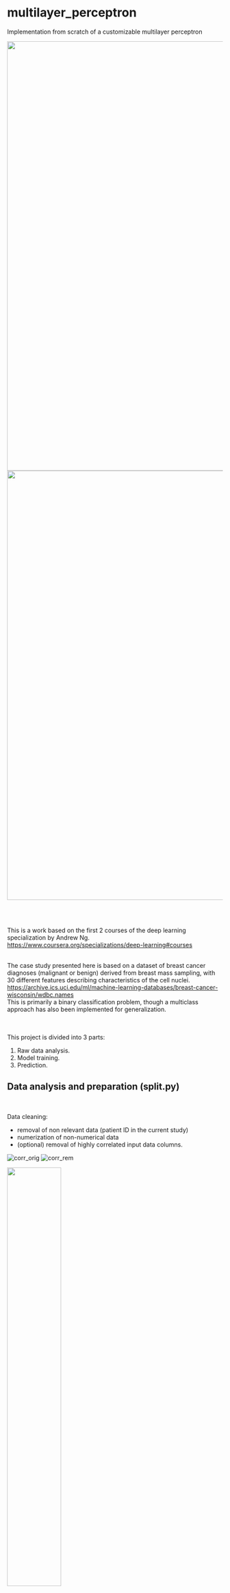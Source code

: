 # multilayer_perceptron
Implementation from scratch of a customizable multilayer perceptron

<img src="https://github.com/user-attachments/assets/1d51224a-bfba-4c43-944e-ffe02a65607f" width="1000">

<img src="https://github.com/user-attachments/assets/fef334da-4ab0-4ff3-8cac-82021430f463" width="1000">

<br /><br />

This is a work based on the first 2 courses of the deep learning specialization by Andrew Ng.<br>
https://www.coursera.org/specializations/deep-learning#courses
<br /><br />

The case study presented here is based on a dataset of breast cancer diagnoses (malignant or benign) derived from breast mass sampling, with 30 different features describing characteristics of the cell nuclei.<br>
https://archive.ics.uci.edu/ml/machine-learning-databases/breast-cancer-wisconsin/wdbc.names
<br>
This is primarily a binary classification problem, though a multiclass approach has also been implemented for generalization.<br>
<br /><br />

This project is divided into 3 parts:<br>
1. Raw data analysis.<br>
2. Model training.<br>
3. Prediction.<br>

## Data analysis and preparation (split.py)
<br />

Data cleaning:
- removal of non relevant data (patient ID in the current study)
- numerization of non-numerical data
- (optional) removal of highly correlated input data columns.

![corr_orig](https://github.com/user-attachments/assets/9a4062c5-953e-48ce-a40a-00279926d164)
![corr_rem](https://github.com/user-attachments/assets/25c1838b-450d-4be9-990f-ae3c640ee52f)

<img src="https://github.com/user-attachments/assets/9a4062c5-953e-48ce-a40a-00279926d164" width="50%"> <img src="https://github.com/user-attachments/assets/25c1838b-450d-4be9-990f-ae3c640ee52f" width="50%">

Prepared data was then split into 3 datasets: training, validation and test.

## Training (train.py)
<br />
After normalization of the datasets based on min-max or standard normalization of the training dataset, model training was done on the training dataset to evaluate model weights which are consecutively validated using the validation dataset to avoid overfitting.

<br /><br />
![metrics](https://github.com/user-attachments/assets/e15522cd-c27c-4db7-baee-b8d4ff5372c8)
<br /><br />


## Prediction (prediction.py)
<br />
Test data was normalized using the same normalization function coefficients previously applied on training and validation datasets.
